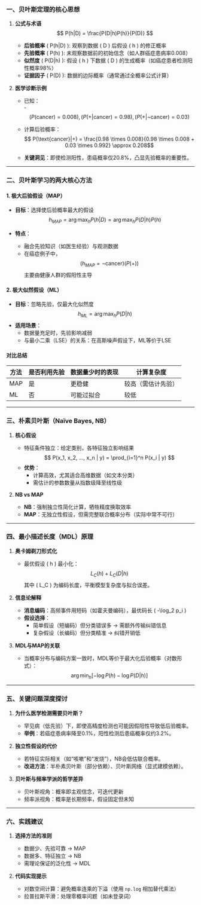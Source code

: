 ### **一、贝叶斯定理的核心思想**

1. **公式与术语**  
  $$
   P(h|D) = \frac{P(D|h)P(h)}{P(D)}
$$
   - **后验概率** \( P(h|D) \): 观察到数据 \( D \) 后假设 \( h \) 的修正概率  
   - **先验概率** \( P(h) \): 未观察数据前的初始信念（如人群癌症患病率0.008）  
   - **似然度** \( P(D|h) \): 假设 \( h \) 下数据 \( D \) 的生成概率（如癌症患者检测阳性概率98%）  
   - **证据因子** \( P(D) \): 数据的边际概率（通常通过全概率公式计算）

2. **医学诊断示例**  
   - 已知：  
     -$$ ( P(\text{cancer}) = 0.008 ), ( P(+|\text{cancer}) = 0.98 ), ( P(+|\neg\text{cancer}) = 0.03 )  $$
   - 计算后验概率：  
    $$
     P(\text{cancer}|+) = \frac{0.98 \times 0.008}{0.98 \times 0.008 + 0.03 \times 0.992} \approx 0.208$$

   - **关键洞见**：即使检测阳性，患癌概率仅20.8%，凸显先验概率的重要性。

---

### **二、贝叶斯学习的两大核心方法**

#### **1. 极大后验假设（MAP）**

   - **目标**：选择使后验概率最大的假设  
    $$ h_{MAP} = \arg\max_h P(h|D) = \arg\max_h P(D|h)P(h)$$
     
   - **特点**：  
     - 融合先验知识（如医生经验）与观测数据  
     - 在癌症例子中，$$( h_{MAP} = \neg\text{cancer} ) ( P(+) )$$ 主要由健康人群的假阳性主导  

#### **2. 极大似然假设（ML）**

   - **目标**：忽略先验，仅最大化似然度  
     $$
     h_{ML} = \arg\max_h P(D|h)
    $$
   - **适用场景**：  
     - 数据量充足时，先验影响减弱  
     - 与最小二乘（LSE）的关系：在高斯噪声假设下，ML等价于LSE  

#### **对比总结**

| 方法 | 是否利用先验 | 数据量少时的表现 | 计算复杂度         |
| ---- | ------------ | ---------------- | ------------------ |
| MAP  | 是           | 更稳健           | 较高（需估计先验） |
| ML   | 否           | 可能过拟合       | 较低               |

---

### **三、朴素贝叶斯（Naïve Bayes, NB）**

1. **核心假设**  
   - 特征条件独立：给定类别，各特征独立影响结果  
     $$
     P(x_1, x_2, ..., x_n | y) = \prod_{i=1}^n P(x_i | y)
     $$
   - **优势**：  
     - 计算高效，尤其适合高维数据（如文本分类）  
     - 需估计的参数数量从指数级降至线性级  

2. **NB vs MAP**  
   - **NB**：强制独立性简化计算，牺牲精度换取效率  
   - **MAP**：无独立性假设，但需完整联合概率分布（实际中常不可行）

---

### **四、最小描述长度（MDL）原理**

1. **奥卡姆剃刀形式化**  
   - 最优假设 \( h \) 最小化：  
     $$
     L_C(h) + L_C(D|h)
     $$
     其中 \( L_C \) 为编码长度，平衡模型复杂度与拟合误差。  

2. **信息论解释**  
   - **消息编码**：高频事件用短码（如霍夫曼编码），最优码长 \( -\log_2 p_i \)  
   - **假设选择**：  
     - 简单假设（短编码）但分类错误多 → 需额外传输纠错信息  
     - 复杂假设（长编码）但分类精准 → 纠错开销低  

3. **MDL与MAP的关联**  
   - 当概率分布与编码方案一致时，MDL等价于最大化后验概率（对数形式）：  
     $$
     \arg\min_h [ -\log P(h) - \log P(D|h) ]
     $$

---

### **五、关键问题深度探讨**

1. **为什么医学检测需要贝叶斯？**  
   - 罕见病（低先验）下，即使高精度检测也可能因假阳性导致低后验概率。  
   - **举例**：若癌症患病率降至0.1%，阳性检测后患癌概率仅约3.2%。

2. **独立性假设的代价**  
   - 若特征实际相关（如“咳嗽”和“发烧”），NB会低估联合概率。  
   - **改进方法**：半朴素贝叶斯（部分依赖）、贝叶斯网络（显式建模依赖）。

3. **贝叶斯与频率学派的哲学差异**  
   - 贝叶斯视角：概率即主观信念，可迭代更新  
   - 频率派视角：概率是长期频率，假设固定但未知  

---

### **六、实践建议**

1. **选择方法的准则**  
   - 数据少、先验可靠 → MAP  
   - 数据多、特征独立 → NB  
   - 需理论保证的泛化性 → MDL  

2. **代码实现提示**  
   - 对数空间计算：避免概率连乘的下溢（使用 `np.log` 相加替代乘法）  
   - 拉普拉斯平滑：处理零概率问题（如未登录词）  



